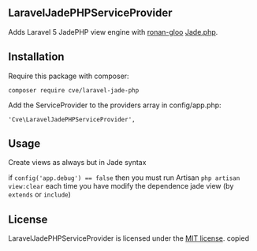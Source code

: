 ## LaravelJadePHPServiceProvider
Adds Laravel 5 JadePHP view engine with [ronan-gloo](https://github.com/ronan-gloo) [Jade.php](https://github.com/ronan-gloo/jade-php).

## Installation

Require this package with composer:

```
composer require cve/laravel-jade-php
```

Add the ServiceProvider to the providers array in config/app.php:

```
'Cve\LaravelJadePHPServiceProvider',
```

## Usage

Create views as always but in Jade syntax

if `config('app.debug') == false` then you must run Artisan `php artisan view:clear` each time you have modify the dependence jade view (by `extends` or `include`)

## License

LaravelJadePHPServiceProvider is licensed under the [MIT license](http://opensource.org/licenses/MIT).
copied
